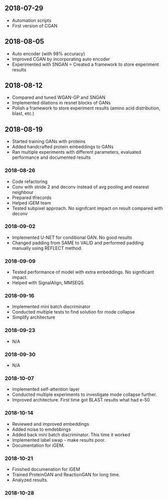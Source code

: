 ## 2018-07-29
- Automation scripts 
- First version of CGAN

## 2018-08-05
- Auto encoder (with 98% accuracy)
- Improved CGAN by incorporating auto encoder
- Experimented with SNGAN
= Created a framework to store experiment results

## 2018-08-12
- Compared and tuned WGAN-GP and SNGAN
- Implemented dilations in resnet blocks of GANs
- Polish a framework to store experiment results (amino acid distribution, blast, etc.)

## 2018-08-19
- Started training GANs with proteins
- Added handcrafted protein embeddings to GANs
- Ran multiple experiments with different parameters, evaluated performance and documented results

### 2018-08-26
- Code refactoring
- Conv with stride 2 and deconv instead of avg pooling and nearest neighbour
- Prepared tfrecords
- Helped iGEM team
- Tested subpixel approach. No signifcant impact on result compared with deconv


### 2018-09-02
- Implemented U-NET for conditional GAN. No good results
- Changed padding from SAME to VALID and performed padding manually using REFLECT method.

### 2018-09-09
- Tested performance of model with extra embeddings. No significant impact.
- Helped with SignalAlign, MMSEQS

### 2018-09-16
- Implemented mini batch discriminator
- Conducted multiple tests to find solution for mode collapse
- Simplify architecture

### 2018-09-23
- N/A

### 2018-09-30 
- N/A

### 2018-10-07
- Implemented self-attention layer
- Conducted multiple experiments to investigate mode collapse further.
- Improved architecture. First time got BLAST results what had e-50

### 2018-10-14
- Reviewed and improved embeddings
- Added noise to emdebbings
- Added back mini batch discriminator. This time it worked
- Implemented label swap - make results poor.
- Documentation for iGEM.

### 2018-10-21
- Finished documenation for iGEM
- Trained ProteinGAN and ReactionGAN for long time.
- Analyzed results.

### 2018-10-28